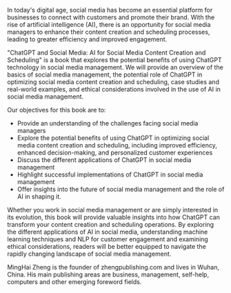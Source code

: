 
In today's digital age, social media has become an essential platform for businesses to connect with customers and promote their brand. With the rise of artificial intelligence (AI), there is an opportunity for social media managers to enhance their content creation and scheduling processes, leading to greater efficiency and improved engagement.

"ChatGPT and Social Media: AI for Social Media Content Creation and Scheduling" is a book that explores the potential benefits of using ChatGPT technology in social media management. We will provide an overview of the basics of social media management, the potential role of ChatGPT in optimizing social media content creation and scheduling, case studies and real-world examples, and ethical considerations involved in the use of AI in social media management.

Our objectives for this book are to:

* Provide an understanding of the challenges facing social media managers
* Explore the potential benefits of using ChatGPT in optimizing social media content creation and scheduling, including improved efficiency, enhanced decision-making, and personalized customer experiences
* Discuss the different applications of ChatGPT in social media management
* Highlight successful implementations of ChatGPT in social media management
* Offer insights into the future of social media management and the role of AI in shaping it.

Whether you work in social media management or are simply interested in its evolution, this book will provide valuable insights into how ChatGPT can transform your content creation and scheduling operations. By exploring the different applications of AI in social media, understanding machine learning techniques and NLP for customer engagement and examining ethical considerations, readers will be better equipped to navigate the rapidly changing landscape of social media management.

MingHai Zheng is the founder of zhengpublishing.com and lives in Wuhan, China. His main publishing areas are business, management, self-help, computers and other emerging foreword fields.

